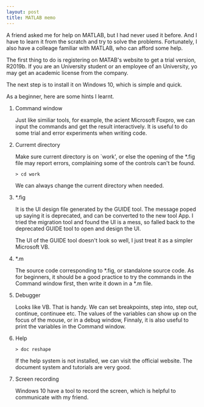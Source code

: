 ```yaml
---
layout: post
title: MATLAB memo
---
```


A friend asked me for help on MATLAB, but I had never used it before.
And I have to learn it from the scratch and try to solve the problems.
Fortunately, I also have a colleage familiar with MATLAB, who can afford
some help.

The first thing to do is registering on MATAB's website to get a trial
version, R2019b. If you are an University student or an employee of an
University, yo may get an academic license from the company.

The next step is to install it on Windows 10, which is simple and quick.

As a beginner, here are some hints I learnt.

1.  Command window
    
    Just like similiar tools, for example, the acient Microsoft Foxpro,
    we can input the commands and get the result interactively. It is 
    useful to do some trial and error experiments when writing code.

2.  Curremt directory
    
    Make sure current directory is on \`work', or else the opening of the
    \*.fig file may report errors, complaining some of the controls can't
    be found.
    
        > cd work
    
    We can always change the current directory when needed.

3.  \*.fig
    
    It is the UI design file generated by the GUIDE tool. The message poped
    up saying it is deprecated, and can be converted to the new tool App.
    I tried the migration tool and found the UI is a mess, so falled back
    to the deprecated GUIDE tool to open and design the UI.
    
    The UI of the GUIDE tool doesn't look so well, I just treat it as a 
    simpler Microsoft VB.

4.  \*.m
    
    The source code corresponding to \*.fig, or standalone source code.
    As for beginners, it should be a good practice to try  the commands
    in the Command window first, then write it down in a \*.m file.

5.  Debugger
    
    Looks like VB. That is handy. We can set breakpoints, step into, 
    step out, continue, continuee etc. The values of the variables can
    show up on the focus of the mouse, or in a debug window, Finnaly,
    it is also useful to print the variables in the Command window.

6.  Help
    
        > doc reshape   
    
    If the help system is not installed, we can visit the official website.
    The document system and tutorials are very good.

7.  Screen recording
    
    Windows 10 have a tool to record the screen, which is helpful to communicate
    with my friend.


